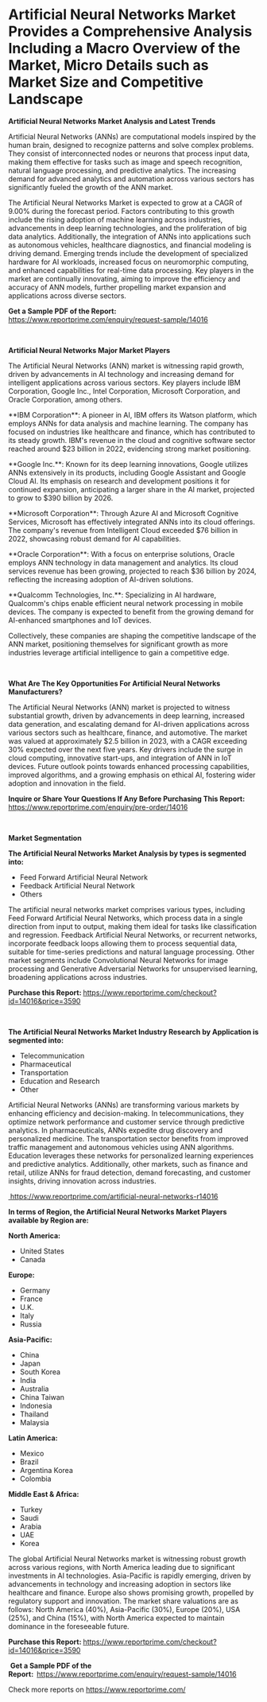 <p><h1>Artificial Neural Networks Market Provides a Comprehensive Analysis Including a Macro Overview of the Market, Micro Details such as Market Size and Competitive Landscape</h1></p><p><strong>Artificial Neural Networks Market Analysis and Latest Trends</strong></p>
<p><p>Artificial Neural Networks (ANNs) are computational models inspired by the human brain, designed to recognize patterns and solve complex problems. They consist of interconnected nodes or neurons that process input data, making them effective for tasks such as image and speech recognition, natural language processing, and predictive analytics. The increasing demand for advanced analytics and automation across various sectors has significantly fueled the growth of the ANN market.</p><p>The Artificial Neural Networks Market is expected to grow at a CAGR of 9.00% during the forecast period. Factors contributing to this growth include the rising adoption of machine learning across industries, advancements in deep learning technologies, and the proliferation of big data analytics. Additionally, the integration of ANNs into applications such as autonomous vehicles, healthcare diagnostics, and financial modeling is driving demand. Emerging trends include the development of specialized hardware for AI workloads, increased focus on neuromorphic computing, and enhanced capabilities for real-time data processing. Key players in the market are continually innovating, aiming to improve the efficiency and accuracy of ANN models, further propelling market expansion and applications across diverse sectors.</p></p>
<p><strong>Get a Sample PDF of the Report:&nbsp;</strong> <a href="https://www.reportprime.com/enquiry/request-sample/14016?utm_campaign=2333&utm_medium=2&utm_source=Github&utm_content=ia&utm_term=20032025&utm_id=artificial-neural-networks">https://www.reportprime.com/enquiry/request-sample/14016</a></p>
<p>&nbsp;</p>
<p><strong>Artificial Neural Networks Major Market Players</strong></p>
<p><p>The Artificial Neural Networks (ANN) market is witnessing rapid growth, driven by advancements in AI technology and increasing demand for intelligent applications across various sectors. Key players include IBM Corporation, Google Inc., Intel Corporation, Microsoft Corporation, and Oracle Corporation, among others.</p><p>**IBM Corporation**: A pioneer in AI, IBM offers its Watson platform, which employs ANNs for data analysis and machine learning. The company has focused on industries like healthcare and finance, which has contributed to its steady growth. IBM's revenue in the cloud and cognitive software sector reached around $23 billion in 2022, evidencing strong market positioning.</p><p>**Google Inc.**: Known for its deep learning innovations, Google utilizes ANNs extensively in its products, including Google Assistant and Google Cloud AI. Its emphasis on research and development positions it for continued expansion, anticipating a larger share in the AI market, projected to grow to $390 billion by 2026.</p><p>**Microsoft Corporation**: Through Azure AI and Microsoft Cognitive Services, Microsoft has effectively integrated ANNs into its cloud offerings. The company's revenue from Intelligent Cloud exceeded $76 billion in 2022, showcasing robust demand for AI capabilities.</p><p>**Oracle Corporation**: With a focus on enterprise solutions, Oracle employs ANN technology in data management and analytics. Its cloud services revenue has been growing, projected to reach $36 billion by 2024, reflecting the increasing adoption of AI-driven solutions.</p><p>**Qualcomm Technologies, Inc.**: Specializing in AI hardware, Qualcomm's chips enable efficient neural network processing in mobile devices. The company is expected to benefit from the growing demand for AI-enhanced smartphones and IoT devices.</p><p>Collectively, these companies are shaping the competitive landscape of the ANN market, positioning themselves for significant growth as more industries leverage artificial intelligence to gain a competitive edge.</p></p>
<p>&nbsp;</p>
<p><strong>What Are The Key Opportunities For Artificial Neural Networks Manufacturers?</strong></p>
<p><p>The Artificial Neural Networks (ANN) market is projected to witness substantial growth, driven by advancements in deep learning, increased data generation, and escalating demand for AI-driven applications across various sectors such as healthcare, finance, and automotive. The market was valued at approximately $2.5 billion in 2023, with a CAGR exceeding 30% expected over the next five years. Key drivers include the surge in cloud computing, innovative start-ups, and integration of ANN in IoT devices. Future outlook points towards enhanced processing capabilities, improved algorithms, and a growing emphasis on ethical AI, fostering wider adoption and innovation in the field.</p></p>
<p><strong>Inquire or Share Your Questions If Any Before Purchasing This Report:</strong> <a href="https://www.reportprime.com/enquiry/pre-order/14016?utm_campaign=2333&utm_medium=2&utm_source=Github&utm_content=ia&utm_term=20032025&utm_id=artificial-neural-networks">https://www.reportprime.com/enquiry/pre-order/14016</a></p>
<p>&nbsp;</p>
<p><strong>Market Segmentation</strong></p>
<p><strong>The Artificial Neural Networks Market Analysis by types is segmented into:</strong></p>
<p><ul><li>Feed Forward Artificial Neural Network</li><li>Feedback Artificial Neural Network</li><li>Others</li></ul></p>
<p><p>The artificial neural networks market comprises various types, including Feed Forward Artificial Neural Networks, which process data in a single direction from input to output, making them ideal for tasks like classification and regression. Feedback Artificial Neural Networks, or recurrent networks, incorporate feedback loops allowing them to process sequential data, suitable for time-series predictions and natural language processing. Other market segments include Convolutional Neural Networks for image processing and Generative Adversarial Networks for unsupervised learning, broadening applications across industries.</p></p>
<p><strong>Purchase this Report:&nbsp;</strong><a href="https://www.reportprime.com/checkout?id=14016&price=3590&utm_campaign=2333&utm_medium=2&utm_source=Github&utm_content=ia&utm_term=20032025&utm_id=artificial-neural-networks">https://www.reportprime.com/checkout?id=14016&price=3590</a></p>
<p>&nbsp;</p>
<p><strong>The Artificial Neural Networks Market Industry Research by Application is segmented into:</strong></p>
<p><ul><li>Telecommunication</li><li>Pharmaceutical</li><li>Transportation</li><li>Education and Research</li><li>Other</li></ul></p>
<p><p>Artificial Neural Networks (ANNs) are transforming various markets by enhancing efficiency and decision-making. In telecommunications, they optimize network performance and customer service through predictive analytics. In pharmaceuticals, ANNs expedite drug discovery and personalized medicine. The transportation sector benefits from improved traffic management and autonomous vehicles using ANN algorithms. Education leverages these networks for personalized learning experiences and predictive analytics. Additionally, other markets, such as finance and retail, utilize ANNs for fraud detection, demand forecasting, and customer insights, driving innovation across industries.</p></p>
<p><a href="https://www.reportprime.com/artificial-neural-networks-r14016?utm_campaign=2333&utm_medium=2&utm_source=Github&utm_content=ia&utm_term=20032025&utm_id=artificial-neural-networks">&nbsp;https://www.reportprime.com/artificial-neural-networks-r14016</a></p>
<p><strong>In terms of Region, the Artificial Neural Networks Market Players available by Region are:</strong></p>
<p>
    <p> <strong> North America: </strong>
        <ul>
            <li>United States</li>
            <li>Canada</li>
        </ul>
        </p> 
    <p> <strong> Europe: </strong>
        <ul>
            <li>Germany</li>
            <li>France</li>
            <li>U.K.</li>
            <li>Italy</li>
            <li>Russia</li>
        </ul>
        </p> 
    <p> <strong> Asia-Pacific: </strong>
        <ul>
            <li>China</li>
            <li>Japan</li>
            <li>South Korea</li>
            <li>India</li>
            <li>Australia</li>
            <li>China Taiwan</li>
            <li>Indonesia</li>
            <li>Thailand</li>
            <li>Malaysia</li>
        </ul>
        </p> 
    <p> <strong> Latin America: </strong>
        <ul>
            <li>Mexico</li>
            <li>Brazil</li>
            <li>Argentina Korea</li>
            <li>Colombia</li>
        </ul>
        </p> 
    <p> <strong> Middle East & Africa: </strong>
        <ul>
            <li>Turkey</li>
            <li>Saudi</li>
            <li>Arabia</li>
            <li>UAE</li>
            <li>Korea</li>
        </ul>
    </p>
    </p>
<p><p>The global Artificial Neural Networks market is witnessing robust growth across various regions, with North America leading due to significant investments in AI technologies. Asia-Pacific is rapidly emerging, driven by advancements in technology and increasing adoption in sectors like healthcare and finance. Europe also shows promising growth, propelled by regulatory support and innovation. The market share valuations are as follows: North America (40%), Asia-Pacific (30%), Europe (20%), USA (25%), and China (15%), with North America expected to maintain dominance in the foreseeable future.</p></p>
<p><strong>Purchase this Report: </strong><a href="https://www.reportprime.com/checkout?id=14016&price=3590&utm_campaign=2333&utm_medium=2&utm_source=Github&utm_content=ia&utm_term=20032025&utm_id=artificial-neural-networks">https://www.reportprime.com/checkout?id=14016&price=3590</a></p>
<p>&nbsp;<strong>Get a Sample PDF of the Report:&nbsp;&nbsp;</strong><a href="https://www.reportprime.com/enquiry/request-sample/14016?utm_campaign=2333&utm_medium=2&utm_source=Github&utm_content=ia&utm_term=20032025&utm_id=artificial-neural-networks">https://www.reportprime.com/enquiry/request-sample/14016</a></p>
<p><strong></strong></p>
<p>Check more reports on <a href="https://www.reportprime.com/?utm_campaign=2333&utm_medium=2&utm_source=Github&utm_content=ia&utm_term=20032025&utm_id=artificial-neural-networks">https://www.reportprime.com/</a></p>